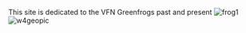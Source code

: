 This site is dedicated to the VFN Greenfrogs past and present
![frog1](https://github.com/user-attachments/assets/56d4bffc-5901-46de-ae13-aea70ac4c8c0)
![w4geopic](https://github.com/user-attachments/assets/ee2c495b-7d8f-4acd-ba6f-37fbc04df070)
